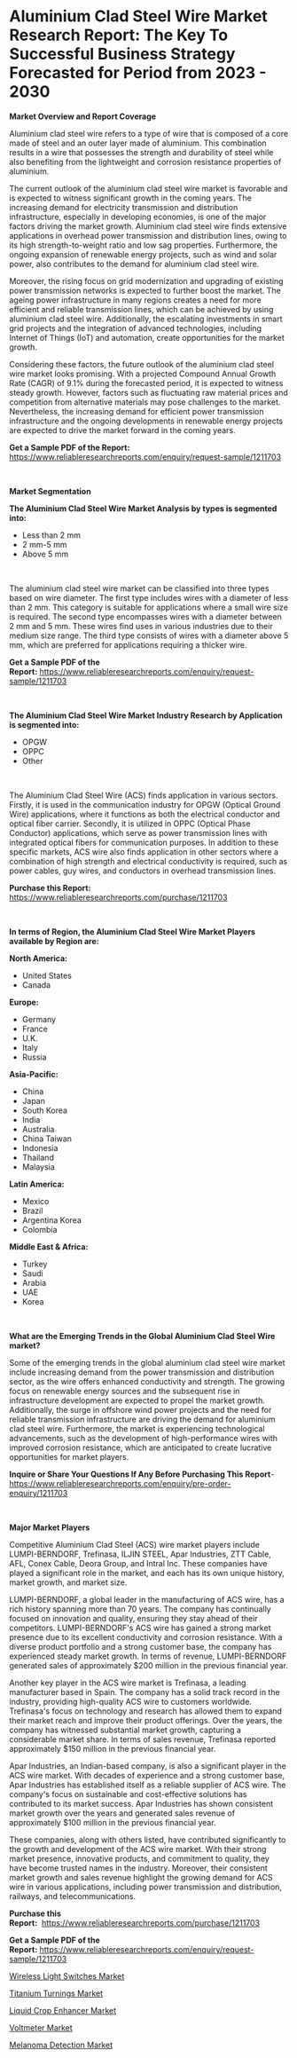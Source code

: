 <p><h1>Aluminium Clad Steel Wire Market Research Report: The Key To Successful Business Strategy Forecasted for Period from 2023 - 2030</h1></p><p><strong>Market Overview and Report Coverage</strong></p>
<p><p>Aluminium clad steel wire refers to a type of wire that is composed of a core made of steel and an outer layer made of aluminium. This combination results in a wire that possesses the strength and durability of steel while also benefiting from the lightweight and corrosion resistance properties of aluminium.</p><p>The current outlook of the aluminium clad steel wire market is favorable and is expected to witness significant growth in the coming years. The increasing demand for electricity transmission and distribution infrastructure, especially in developing economies, is one of the major factors driving the market growth. Aluminium clad steel wire finds extensive applications in overhead power transmission and distribution lines, owing to its high strength-to-weight ratio and low sag properties. Furthermore, the ongoing expansion of renewable energy projects, such as wind and solar power, also contributes to the demand for aluminium clad steel wire.</p><p>Moreover, the rising focus on grid modernization and upgrading of existing power transmission networks is expected to further boost the market. The ageing power infrastructure in many regions creates a need for more efficient and reliable transmission lines, which can be achieved by using aluminium clad steel wire. Additionally, the escalating investments in smart grid projects and the integration of advanced technologies, including Internet of Things (IoT) and automation, create opportunities for the market growth.</p><p>Considering these factors, the future outlook of the aluminium clad steel wire market looks promising. With a projected Compound Annual Growth Rate (CAGR) of 9.1% during the forecasted period, it is expected to witness steady growth. However, factors such as fluctuating raw material prices and competition from alternative materials may pose challenges to the market. Nevertheless, the increasing demand for efficient power transmission infrastructure and the ongoing developments in renewable energy projects are expected to drive the market forward in the coming years.</p></p>
<p><strong>Get a Sample PDF of the Report:</strong> <a href="https://www.reliableresearchreports.com/enquiry/request-sample/1211703">https://www.reliableresearchreports.com/enquiry/request-sample/1211703</a></p>
<p>&nbsp;</p>
<p><strong>Market Segmentation</strong></p>
<p><strong>The Aluminium Clad Steel Wire Market Analysis by types is segmented into:</strong></p>
<p><ul><li>Less than 2 mm</li><li>2 mm-5 mm</li><li>Above 5 mm</li></ul></p>
<p>&nbsp;</p>
<p><p>The aluminium clad steel wire market can be classified into three types based on wire diameter. The first type includes wires with a diameter of less than 2 mm. This category is suitable for applications where a small wire size is required. The second type encompasses wires with a diameter between 2 mm and 5 mm. These wires find uses in various industries due to their medium size range. The third type consists of wires with a diameter above 5 mm, which are preferred for applications requiring a thicker wire.</p></p>
<p><strong>Get a Sample PDF of the Report:</strong>&nbsp;<a href="https://www.reliableresearchreports.com/enquiry/request-sample/1211703">https://www.reliableresearchreports.com/enquiry/request-sample/1211703</a></p>
<p>&nbsp;</p>
<p><strong>The Aluminium Clad Steel Wire Market Industry Research by Application is segmented into:</strong></p>
<p><ul><li>OPGW</li><li>OPPC</li><li>Other</li></ul></p>
<p>&nbsp;</p>
<p><p>The Aluminium Clad Steel Wire (ACS) finds application in various sectors. Firstly, it is used in the communication industry for OPGW (Optical Ground Wire) applications, where it functions as both the electrical conductor and optical fiber carrier. Secondly, it is utilized in OPPC (Optical Phase Conductor) applications, which serve as power transmission lines with integrated optical fibers for communication purposes. In addition to these specific markets, ACS wire also finds application in other sectors where a combination of high strength and electrical conductivity is required, such as power cables, guy wires, and conductors in overhead transmission lines.</p></p>
<p><strong>Purchase this Report:</strong>&nbsp; <a href="https://www.reliableresearchreports.com/purchase/1211703">https://www.reliableresearchreports.com/purchase/1211703</a></p>
<p>&nbsp;</p>
<p><strong>In terms of Region, the Aluminium Clad Steel Wire Market Players available by Region are:</strong></p>
<p>
    <p> <strong> North America: </strong>
        <ul>
            <li>United States</li>
            <li>Canada</li>
        </ul>
        </p> 
    <p> <strong> Europe: </strong>
        <ul>
            <li>Germany</li>
            <li>France</li>
            <li>U.K.</li>
            <li>Italy</li>
            <li>Russia</li>
        </ul>
        </p> 
    <p> <strong> Asia-Pacific: </strong>
        <ul>
            <li>China</li>
            <li>Japan</li>
            <li>South Korea</li>
            <li>India</li>
            <li>Australia</li>
            <li>China Taiwan</li>
            <li>Indonesia</li>
            <li>Thailand</li>
            <li>Malaysia</li>
        </ul>
        </p> 
    <p> <strong> Latin America: </strong>
        <ul>
            <li>Mexico</li>
            <li>Brazil</li>
            <li>Argentina Korea</li>
            <li>Colombia</li>
        </ul>
        </p> 
    <p> <strong> Middle East & Africa: </strong>
        <ul>
            <li>Turkey</li>
            <li>Saudi</li>
            <li>Arabia</li>
            <li>UAE</li>
            <li>Korea</li>
        </ul>
    </p>
    </p>
<p>&nbsp;</p>
<p><strong>What are the Emerging Trends in the Global Aluminium Clad Steel Wire market?</strong></p>
<p><p>Some of the emerging trends in the global aluminium clad steel wire market include increasing demand from the power transmission and distribution sector, as the wire offers enhanced conductivity and strength. The growing focus on renewable energy sources and the subsequent rise in infrastructure development are expected to propel the market growth. Additionally, the surge in offshore wind power projects and the need for reliable transmission infrastructure are driving the demand for aluminium clad steel wire. Furthermore, the market is experiencing technological advancements, such as the development of high-performance wires with improved corrosion resistance, which are anticipated to create lucrative opportunities for market players.</p></p>
<p><strong>Inquire or Share Your Questions If Any Before Purchasing This Report</strong>- <a href="https://www.reliableresearchreports.com/enquiry/pre-order-enquiry/1211703">https://www.reliableresearchreports.com/enquiry/pre-order-enquiry/1211703</a></p>
<p>&nbsp;</p>
<p><strong>Major Market Players</strong></p>
<p><p>Competitive Aluminium Clad Steel (ACS) wire market players include LUMPI-BERNDORF, Trefinasa, ILJIN STEEL, Apar Industries, ZTT Cable, AFL, Conex Cable, Deora Group, and Intral Inc. These companies have played a significant role in the market, and each has its own unique history, market growth, and market size.</p><p>LUMPI-BERNDORF, a global leader in the manufacturing of ACS wire, has a rich history spanning more than 70 years. The company has continually focused on innovation and quality, ensuring they stay ahead of their competitors. LUMPI-BERNDORF's ACS wire has gained a strong market presence due to its excellent conductivity and corrosion resistance. With a diverse product portfolio and a strong customer base, the company has experienced steady market growth. In terms of revenue, LUMPI-BERNDORF generated sales of approximately $200 million in the previous financial year.</p><p>Another key player in the ACS wire market is Trefinasa, a leading manufacturer based in Spain. The company has a solid track record in the industry, providing high-quality ACS wire to customers worldwide. Trefinasa's focus on technology and research has allowed them to expand their market reach and improve their product offerings. Over the years, the company has witnessed substantial market growth, capturing a considerable market share. In terms of sales revenue, Trefinasa reported approximately $150 million in the previous financial year.</p><p>Apar Industries, an Indian-based company, is also a significant player in the ACS wire market. With decades of experience and a strong customer base, Apar Industries has established itself as a reliable supplier of ACS wire. The company's focus on sustainable and cost-effective solutions has contributed to its market success. Apar Industries has shown consistent market growth over the years and generated sales revenue of approximately $100 million in the previous financial year.</p><p>These companies, along with others listed, have contributed significantly to the growth and development of the ACS wire market. With their strong market presence, innovative products, and commitment to quality, they have become trusted names in the industry. Moreover, their consistent market growth and sales revenue highlight the growing demand for ACS wire in various applications, including power transmission and distribution, railways, and telecommunications.</p></p>
<p><strong>Purchase this Report:</strong>&nbsp;&nbsp;<a href="https://www.reliableresearchreports.com/purchase/1211703">https://www.reliableresearchreports.com/purchase/1211703</a></p>
<p></p>
<p><strong>Get a Sample PDF of the Report:</strong>&nbsp;<a href="https://www.reliableresearchreports.com/enquiry/request-sample/1211703">https://www.reliableresearchreports.com/enquiry/request-sample/1211703</a></p>
<p><p><a href="https://medium.com/@jalenmurphy48/wireless-light-switches-market-size-growth-forecast-2023-2030-9153c9db1c06">Wireless Light Switches Market</a></p><p><a href="https://github.com/sofayahoo2023/Market-Research-Report-List-1/blob/main/titanium-turnings-market.md">Titanium Turnings Market</a></p><p><a href="https://github.com/vimar16th/Market-Research-Report-List-1/blob/main/liquid-crop-enhancer-market.md">Liquid Crop Enhancer Market</a></p><p><a href="https://medium.com/@grayceyundt1913/voltmeter-market-size-growth-forecast-2023-2030-5bff910668f0">Voltmeter Market</a></p><p><a href="https://www.linkedin.com/pulse/melanoma-detection-market-size-share-amp-trends-analysis-u0ehe/">Melanoma Detection Market</a></p></p>